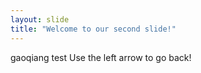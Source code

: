 ```yaml
---
layout: slide
title: "Welcome to our second slide!"
---
```

gaoqiang test
Use the left arrow to go back!
